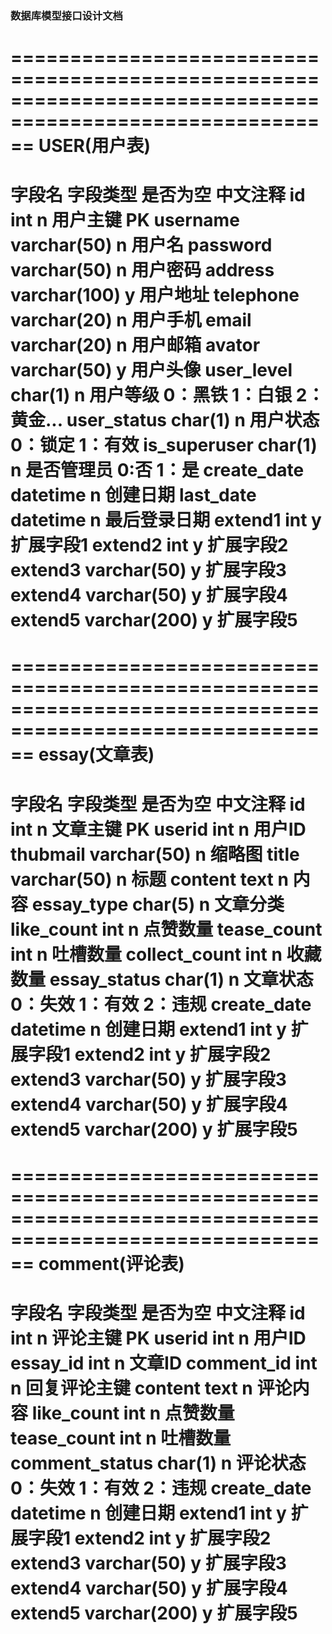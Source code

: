 ### 数据库模型接口设计文档



==========================================================================================================
                                         USER(用户表)
==========================================================================================================
字段名                 字段类型                 是否为空                中文注释
id                     int                      n                      用户主键     PK
username               varchar(50)              n                      用户名
password               varchar(50)              n                      用户密码
address                varchar(100)             y                      用户地址
telephone              varchar(20)              n                      用户手机
email                  varchar(20)              n                      用户邮箱
avator                 varchar(50)              y                      用户头像
user_level             char(1)                  n                      用户等级  0：黑铁  1：白银 2：黄金...
user_status            char(1)                  n                      用户状态  0：锁定  1：有效
is_superuser           char(1)                  n                      是否管理员 0:否  1：是
create_date            datetime                 n                      创建日期
last_date              datetime                 n                      最后登录日期
extend1                int                      y                      扩展字段1
extend2                int                      y                      扩展字段2
extend3                varchar(50)              y                      扩展字段3
extend4                varchar(50)              y                      扩展字段4
extend5                varchar(200)             y                      扩展字段5
==========================================================================================================



==========================================================================================================
                                         essay(文章表)
==========================================================================================================
字段名                 字段类型                 是否为空                中文注释
id                     int                      n                      文章主键     PK
userid                 int                      n                      用户ID
thubmail               varchar(50)              n                      缩略图
title                  varchar(50)              n                      标题
content                text                     n                      内容
essay_type             char(5)                  n                      文章分类
like_count             int                      n                      点赞数量
tease_count            int                      n                      吐槽数量
collect_count          int                      n                      收藏数量
essay_status           char(1)                  n                      文章状态  0：失效  1：有效  2：违规
create_date            datetime                 n                      创建日期
extend1                int                      y                      扩展字段1
extend2                int                      y                      扩展字段2
extend3                varchar(50)              y                      扩展字段3
extend4                varchar(50)              y                      扩展字段4
extend5                varchar(200)             y                      扩展字段5
==========================================================================================================


==========================================================================================================
                                         comment(评论表)
==========================================================================================================
字段名                 字段类型                 是否为空                中文注释
id                     int                      n                      评论主键     PK
userid                 int                      n                      用户ID
essay_id               int                      n                      文章ID
comment_id             int                      n                      回复评论主键
content                text                     n                      评论内容
like_count             int                      n                      点赞数量
tease_count            int                      n                      吐槽数量
comment_status         char(1)                  n                      评论状态  0：失效  1：有效  2：违规
create_date            datetime                 n                      创建日期
extend1                int                      y                      扩展字段1
extend2                int                      y                      扩展字段2
extend3                varchar(50)              y                      扩展字段3
extend4                varchar(50)              y                      扩展字段4
extend5                varchar(200)             y                      扩展字段5
==========================================================================================================




